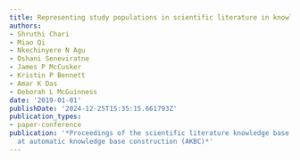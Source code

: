 ```yaml
---
title: Representing study populations in scientific literature in knowledge graphs
authors:
- Shruthi Chari
- Miao Qi
- Nkechinyere N Agu
- Oshani Seneviratne
- James P McCusker
- Kristin P Bennett
- Amar K Das
- Deborah L McGuinness
date: '2019-01-01'
publishDate: '2024-12-25T15:35:15.661793Z'
publication_types:
- paper-conference
publication: '*Proceedings of the scientific literature knowledge base (SLKB) workshop
  at automatic knowledge base construction (AKBC)*'
---
```

